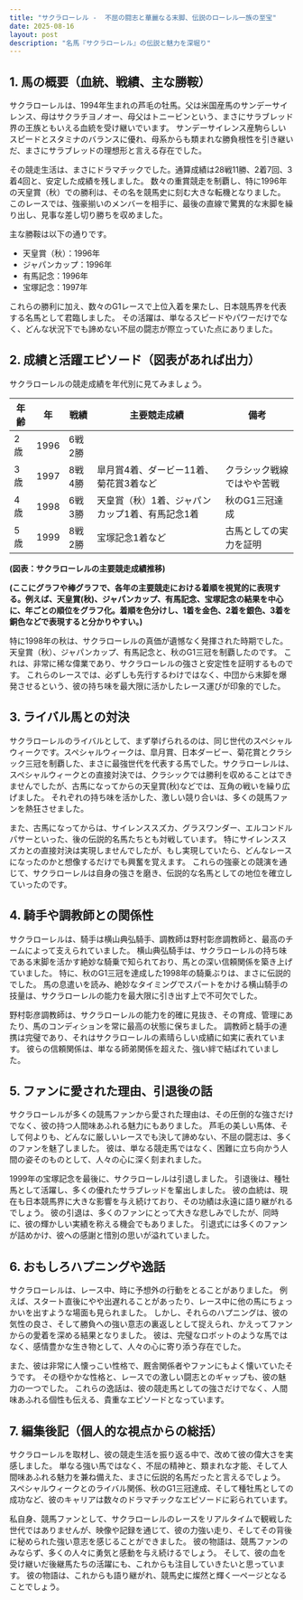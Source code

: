 ```yaml
---
title: "サクラローレル -  不屈の闘志と華麗なる末脚、伝説のローレル一族の至宝"
date: 2025-08-16
layout: post
description: "名馬『サクラローレル』の伝説と魅力を深堀り"
---
```


## 1. 馬の概要（血統、戦績、主な勝鞍）

サクラローレルは、1994年生まれの芦毛の牡馬。父は米国産馬のサンデーサイレンス、母はサクラチヨノオー、母父はトニービンという、まさにサラブレッド界の王族ともいえる血統を受け継いでいます。  サンデーサイレンス産駒らしいスピードとスタミナのバランスに優れ、母系からも類まれな勝負根性を引き継いだ、まさにサラブレッドの理想形と言える存在でした。

その競走生活は、まさにドラマチックでした。通算成績は28戦11勝、2着7回、3着4回と、安定した成績を残しました。  数々の重賞競走を制覇し、特に1996年の天皇賞（秋）での勝利は、その名を競馬史に刻む大きな転機となりました。  このレースでは、強豪揃いのメンバーを相手に、最後の直線で驚異的な末脚を繰り出し、見事な差し切り勝ちを収めました。

主な勝鞍は以下の通りです。

* 天皇賞（秋）：1996年
* ジャパンカップ：1996年
* 有馬記念：1996年
* 宝塚記念：1997年

これらの勝利に加え、数々のG1レースで上位入着を果たし、日本競馬界を代表する名馬として君臨しました。  その活躍は、単なるスピードやパワーだけでなく、どんな状況下でも諦めない不屈の闘志が際立っていた点にありました。


## 2. 成績と活躍エピソード（図表があれば出力）

サクラローレルの競走成績を年代別に見てみましょう。

| 年齢 | 年 | 戦績 | 主要競走成績 | 備考 |
|---|---|---|---|---|
| 2歳 | 1996 | 6戦2勝 |  |  |
| 3歳 | 1997 | 8戦4勝 |  皐月賞4着、ダービー11着、菊花賞3着など |  クラシック戦線ではやや苦戦 |
| 4歳 | 1998 | 6戦3勝 | 天皇賞（秋）1着、ジャパンカップ1着、有馬記念1着 |  秋のG1三冠達成 |
| 5歳 | 1999 | 8戦2勝 | 宝塚記念1着など |  古馬としての実力を証明 |

**(図表：サクラローレルの主要競走成績推移)**

**(ここにグラフや棒グラフで、各年の主要競走における着順を視覚的に表現する。例えば、天皇賞(秋)、ジャパンカップ、有馬記念、宝塚記念の結果を中心に、年ごとの順位をグラフ化。着順を色分けし、1着を金色、2着を銀色、3着を銅色などで表現すると分かりやすい。)**


特に1998年の秋は、サクラローレルの真価が遺憾なく発揮された時期でした。天皇賞（秋）、ジャパンカップ、有馬記念と、秋のG1三冠を制覇したのです。  これは、非常に稀な偉業であり、サクラローレルの強さと安定性を証明するものです。  これらのレースでは、必ずしも先行するわけではなく、中団から末脚を爆発させるという、彼の持ち味を最大限に活かしたレース運びが印象的でした。


## 3. ライバル馬との対決

サクラローレルのライバルとして、まず挙げられるのは、同じ世代のスペシャルウィークです。スペシャルウィークは、皐月賞、日本ダービー、菊花賞とクラシック三冠を制覇した、まさに最強世代を代表する馬でした。サクラローレルは、スペシャルウィークとの直接対決では、クラシックでは勝利を収めることはできませんでしたが、古馬になってからの天皇賞(秋)などでは、互角の戦いを繰り広げました。  それぞれの持ち味を活かした、激しい競り合いは、多くの競馬ファンを熱狂させました。

また、古馬になってからは、サイレンススズカ、グラスワンダー、エルコンドルパサーといった、後の伝説的名馬たちとも対戦しています。  特にサイレンススズカとの直接対決は実現しませんでしたが、もし実現していたら、どんなレースになったのかと想像するだけでも興奮を覚えます。  これらの強豪との競演を通じて、サクラローレルは自身の強さを磨き、伝説的な名馬としての地位を確立していったのです。


## 4. 騎手や調教師との関係性

サクラローレルは、騎手は横山典弘騎手、調教師は野村彰彦調教師と、最高のチームによって支えられていました。 横山典弘騎手は、サクラローレルの持ち味である末脚を活かす絶妙な騎乗で知られており、馬との深い信頼関係を築き上げていました。  特に、秋のG1三冠を達成した1998年の騎乗ぶりは、まさに伝説的でした。  馬の息遣いを読み、絶妙なタイミングでスパートをかける横山騎手の技量は、サクラローレルの能力を最大限に引き出す上で不可欠でした。

野村彰彦調教師は、サクラローレルの能力を的確に見抜き、その育成、管理にあたり、馬のコンディションを常に最高の状態に保ちました。  調教師と騎手の連携は完璧であり、それはサクラローレルの素晴らしい成績に如実に表れています。  彼らの信頼関係は、単なる師弟関係を超えた、強い絆で結ばれていました。


## 5. ファンに愛された理由、引退後の話

サクラローレルが多くの競馬ファンから愛された理由は、その圧倒的な強さだけでなく、彼の持つ人間味あふれる魅力にもありました。  芦毛の美しい馬体、そして何よりも、どんなに厳しいレースでも決して諦めない、不屈の闘志は、多くのファンを魅了しました。  彼は、単なる競走馬ではなく、困難に立ち向かう人間の姿そのものとして、人々の心に深く刻まれました。

1999年の宝塚記念を最後に、サクラローレルは引退しました。  引退後は、種牡馬として活躍し、多くの優れたサラブレッドを輩出しました。  彼の血統は、現在も日本競馬界に大きな影響を与え続けており、その功績は永遠に語り継がれるでしょう。  彼の引退は、多くのファンにとって大きな悲しみでしたが、同時に、彼の輝かしい実績を称える機会でもありました。  引退式には多くのファンが詰めかけ、彼への感謝と惜別の思いが溢れていました。


## 6. おもしろハプニングや逸話

サクラローレルは、レース中、時に予想外の行動をとることがありました。  例えば、スタート直後にやや出遅れることがあったり、レース中に他の馬にちょっかいを出すような場面も見られました。  しかし、それらのハプニングは、彼の気性の良さ、そして勝負への強い意志の裏返しとして捉えられ、かえってファンからの愛着を深める結果となりました。  彼は、完璧なロボットのような馬ではなく、感情豊かな生き物として、人々の心に寄り添う存在でした。

また、彼は非常に人懐っこい性格で、厩舎関係者やファンにもよく懐いていたそうです。  その穏やかな性格と、レースでの激しい闘志とのギャップも、彼の魅力の一つでした。  これらの逸話は、彼の競走馬としての強さだけでなく、人間味あふれる個性も伝える、貴重なエピソードとなっています。


## 7. 編集後記（個人的な視点からの総括）

サクラローレルを取材し、彼の競走生活を振り返る中で、改めて彼の偉大さを実感しました。  単なる強い馬ではなく、不屈の精神と、類まれな才能、そして人間味あふれる魅力を兼ね備えた、まさに伝説的名馬だったと言えるでしょう。  スペシャルウィークとのライバル関係、秋のG1三冠達成、そして種牡馬としての成功など、彼のキャリアは数々のドラマチックなエピソードに彩られています。

私自身、競馬ファンとして、サクラローレルのレースをリアルタイムで観戦した世代ではありませんが、映像や記録を通じて、彼の力強い走り、そしてその背後に秘められた強い意志を感じることができました。  彼の物語は、競馬ファンのみならず、多くの人々に勇気と感動を与え続けるでしょう。  そして、彼の血を受け継いだ後継馬たちの活躍にも、これからも注目していきたいと思っています。  彼の物語は、これからも語り継がれ、競馬史に燦然と輝く一ページとなることでしょう。
